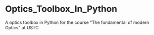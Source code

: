 # Optics_Toolbox_In_Python
A optics toolbox in Python for the course "The fundamental of modern Optics" at USTC
